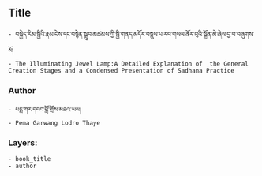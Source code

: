 ## Title
	- བསྐྱེད་རིམ་སྤྱིའི་རྣམ་ངེས་དང་བསྙེན་སྒྲུབ་མཚམས་ཀྱི་སྤྱི་གནད་མདོར་བསྡུས་པ་རབ་གསལ་ནོར་བུའི་སྒྲོན་མེ་ཞེས་བྱ་བ་བཞུགས་སོ།
	- The Illuminating Jewel Lamp:A Detailed Explanation of  the General Creation Stages and a Condensed Presentation of Sadhana Practice

### Author
	- པདྨ་གར་དབང་བློ་གྲོས་མཐའ་ཡས།
	- Pema Garwang Lodro Thaye

### Layers:
	- book_title
	- author
